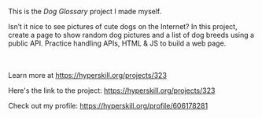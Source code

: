 This is the *Dog Glossary* project I made myself.


<p>Isn’t it nice to see pictures of cute dogs on the Internet? In this project, create a page to show random dog pictures and a list of dog breeds using a public API. Practice handling APIs, HTML &amp; JS to build a web page.</p><br/><br/>Learn more at <a href="https://hyperskill.org/projects/323?utm_source=ide&utm_medium=ide&utm_campaign=ide&utm_content=project-card">https://hyperskill.org/projects/323</a>

Here's the link to the project: https://hyperskill.org/projects/323

Check out my profile: https://hyperskill.org/profile/606178281